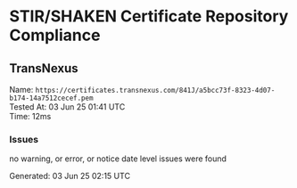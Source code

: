 # STIR/SHAKEN Certificate Repository Compliance

## TransNexus

Name: `https://certificates.transnexus.com/841J/a5bcc73f-8323-4d07-b174-14a7512cecef.pem`\
Tested At: 03 Jun 25 01:41 UTC\
Time: 12ms

### Issues

no warning, or error, or notice date level issues were found

Generated: 03 Jun 25 02:15 UTC